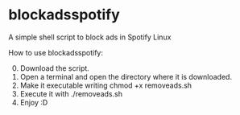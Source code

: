 # blockadsspotify
A simple shell script to block ads in Spotify Linux

How to use blockadsspotify:

0) Download the script.
1) Open a terminal and open the directory where it is downloaded.
2) Make it executable writing chmod +x removeads.sh
3) Execute it with ./removeads.sh
4) Enjoy :D
